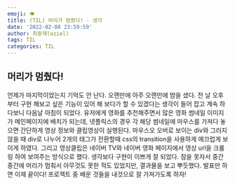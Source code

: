 ```yaml
---
emoji: 👁
title: (TIL) 머리가 멈췄다! - 생각
date: '2022-02-08 23:59:59'
author: 최중재(aziel)
tags: TIL
categories: TIL
---
```


## 머리가 멈췄다!

언제가 마지막이었는지 기억도 안 난다. 오랜만에 아주 오랜만에 밤을 샜다. 전 날 오후부터 구현 해보고 싶은 기능이 있어 해 보다가 할 수 있겠다는 생각이 들어 잡고 계속 하다보니 다음날 아침이 되었다. 유저에게 영화를 추천해주면서 많은 영화 썸네일 이미지가 메인페이지에 배치가 되는데, 넷플릭스의 경우 각 해당 썸네일에 마우스를 가져다 놓으면 간단하게 영상 정보와 클립영상이 실행된다. 마우스오 오버로 보이는 div와 그러지 않을 때 div로 나누어 2개의 태그가 전환할때 css의 transition을 사용하게 매끄럽게 보이게 하였다. 그리고 영상클립은 네이버 TV와 네이버 영화 페이지에서 영상 url을 크롤링 하여 보여주는 방식으로 했다. 생각보다 구현이 이쁘게 잘 되었다. 잠을 못자서 중간중간에 머리가 멈춰서 아무것도 못한 적도 있었지만, 결과물을 보고 뿌듯했다. 발표만 하면 이제 끝이다! 프로젝트 중 배운 것들을 내것으로 잘 가져가도록 하자!

```toc

```
